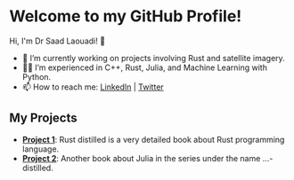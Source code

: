 # Welcome to my GitHub Profile!

Hi, I'm Dr Saad Laouadi! 👋

- 🌱 I’m currently working on projects involving Rust and satellite imagery.
- 👨‍💻 I’m experienced in C++, Rust, Julia, and Machine Learning with Python.
- 📫 How to reach me: [LinkedIn](https://www.linkedin.com/in/saad-laouadi) | [Twitter](https://twitter.com/saad-laouadi)

## My Projects
- **[Project 1](https://github.com/dr-saad-la/rust-distilled)**: Rust distilled is a very detailed book about Rust programming language. 
- **[Project 2](https://github.com/dr-saad-la/julia-distilled)**: Another book about Julia in the series under the name ...-distilled.

